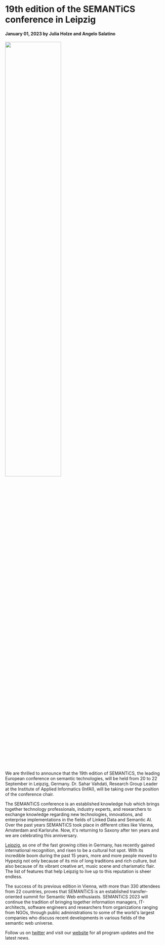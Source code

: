 # 19th edition of the SEMANTiCS conference in Leipzig
#### January 01, 2023 by Julia Holze and Angelo Salatino
<img src="../img/news/2023_1.png" style="max-width:350px" width="60%" height="auto" alt="">  

We are thrilled to announce that the 19th edition of SEMANTiCS, the leading European conference on semantic technologies, will be held from 20 to 22 September in Leipzig, Germany. Dr. Sahar Vahdati, Research Group Leader at the Institute of Applied Informatics (InfAI), will be taking over the position of the conference chair.  

The SEMANTiCS conference is an established knowledge hub which brings together technology professionals, industry experts, and researchers to exchange knowledge regarding new technologies, innovations, and enterprise implementations in the fields of Linked Data and Semantic AI. Over the past years SEMANTiCS took place in different cities like Vienna, Amsterdam and Karlsruhe. Now, it's returning to Saxony after ten years and we are celebrating this anniversary.  

[Leipzig](http://english.leipzig.de/), as one of the fast growing cities in Germany, has recently gained international recognition, and risen  to be a cultural hot spot. With its incredible boom during the past 15 years, more and more people moved to Hypezig not only because of its mix of long traditions and rich culture, but also because of its vibrant creative art, music scene and charismatic flair. The list of features that help Leipzig to live up to this reputation is sheer endless.  

The success of its previous edition in Vienna, with more than 330 attendees from 22 countries, proves that SEMANTiCS is an established transfer-oriented summit for Semantic Web enthusiasts. SEMANTiCS 2023 will continue the tradition of bringing together information managers, IT-architects, software engineers and researchers from organizations ranging from NGOs, through public administrations to some of the world's largest companies who discuss recent developments in various fields of the semantic web universe.  

Follow us on [twitter](https://twitter.com/semanticsconf) and visit our [website](http://www.semantics.cc/) for all program updates and the latest news.